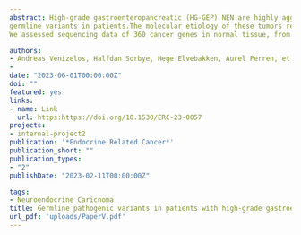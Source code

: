 ```yaml
---
abstract: High-grade gastroenteropancreatic (HG-GEP) NEN are highly aggressive cancers.The molecular etiology of these tumors remains unclear and the prevalence of pathogenic 
germline variants in patients.The molecular etiology of these tumors remains unclear and the prevalence of pathogenic germline variants in patients with HG-GEP-NEN is unknown.
We assessed sequencing data of 360 cancer genes in normal tissue, from 240 patients with HG GEP-NEN; 198 patients with NEC and 42 with NET G3.The fraction of HG GEP-NEN with germline pathogenic variants is relatively high, but still <10%, meaning that that germline mutations cannot be the major underlying cause of HG GEP-NEN.

authors:
- Andreas Venizelos, Halfdan Sorbye, Hege Elvebakken, Aurel Perren, et.al
- 
date: "2023-06-01T00:00:00Z"
doi: ""
featured: yes
links:
- name: Link
  url: https:https://doi.org/10.1530/ERC-23-0057
projects:
- internal-project2
publication: '*Endocrine Related Cancer*'
publication_short: ""
publication_types:
- "2"
publishDate: "2023-02-11T00:00:00Z"

tags:
- Neuroendocrine Caricnoma
title: Germline pathogenic variants in patients with high-grade gastroenteropancreatic neuroendocrine neoplasms
url_pdf: 'uploads/PaperV.pdf'
---
```

